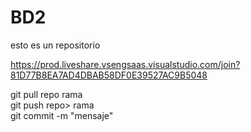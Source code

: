 # BD2
esto es un repositorio

https://prod.liveshare.vsengsaas.visualstudio.com/join?81D77B8EA7AD4DBAB58DF0E39527AC9B5048 

git pull repo rama \
git push repo> rama \
git commit -m "mensaje"
